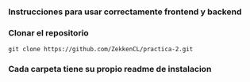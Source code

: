 ### Instrucciones para usar correctamente frontend y backend

### Clonar el repositorio

    git clone https://github.com/ZekkenCL/practica-2.git

### Cada carpeta tiene su propio readme de instalacion

